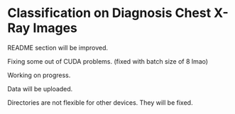 # Classification on Diagnosis Chest X-Ray Images
README section will be improved.

Fixing some out of CUDA problems. (fixed with batch size of 8 lmao)

Working on progress.

Data will be uploaded.

Directories are not flexible for other devices. They will be fixed.
